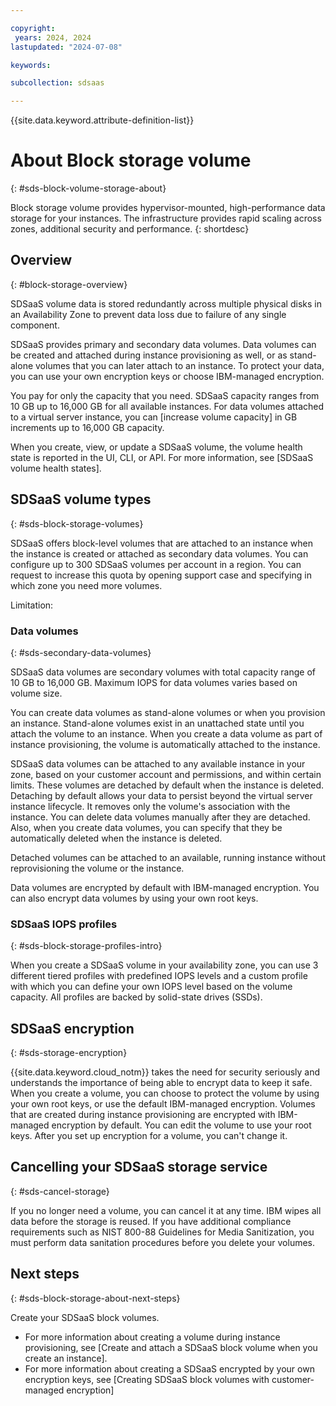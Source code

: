 ```yaml
---

copyright:
 years: 2024, 2024
lastupdated: "2024-07-08"

keywords:

subcollection: sdsaas

---
```


{{site.data.keyword.attribute-definition-list}}


# About Block storage volume
{: #sds-block-volume-storage-about}

Block storage volume provides hypervisor-mounted, high-performance data storage for your instances. The infrastructure provides rapid scaling across zones, additional security and performance.
{: shortdesc}

## Overview
{: #block-storage-overview}

SDSaaS volume data is stored redundantly across multiple physical disks in an Availability Zone to prevent data loss due to failure of any single component.

SDSaaS provides primary and secondary data volumes. Data volumes can be created and attached during instance provisioning as well, or as stand-alone volumes that you can later attach to an instance. To protect your data, you can use your own encryption keys or choose IBM-managed encryption.

You pay for only the capacity that you need. SDSaaS capacity ranges from 10 GB up to 16,000 GB for all available instances. For data volumes attached to a virtual server instance, you can [increase volume capacity] in GB increments up to 16,000 GB capacity.



When you create, view, or update a SDSaaS volume, the volume health state is reported in the UI, CLI, or API. For more information, see [SDSaaS volume health states].

## SDSaaS volume types
{: #sds-block-storage-volumes}

SDSaaS offers block-level volumes that are attached to an instance when the instance is created or attached as secondary data volumes. You can configure up to 300 SDSaaS volumes per account in a region. You can request to increase this quota by opening support case and specifying in which zone you need more volumes.

Limitation:



### Data volumes
{: #sds-secondary-data-volumes}

SDSaaS data volumes are secondary volumes with total capacity range of 10 GB to 16,000 GB. Maximum IOPS for data volumes varies based on volume size.


You can create data volumes as stand-alone volumes or when you provision an instance. Stand-alone volumes exist in an unattached state until you attach the volume to an instance. When you create a data volume as part of instance provisioning, the volume is automatically attached to the instance.

SDSaaS data volumes can be attached to any available instance in your zone, based on your customer account and permissions, and within certain limits. These volumes are detached by default when the instance is deleted. Detaching by default allows your data to persist beyond the virtual server instance lifecycle. It removes only the volume's association with the instance. You can delete data volumes manually after they are detached. Also, when you create data volumes, you can specify that they be automatically deleted when the instance is deleted.

Detached volumes can be attached to an available, running instance without reprovisioning the volume or the instance.

Data volumes are encrypted by default with IBM-managed encryption. You can also encrypt data volumes by using your own root keys.

### SDSaaS IOPS profiles
{: #sds-block-storage-profiles-intro}

When you create a SDSaaS volume in your availability zone, you can use 3 different tiered profiles with predefined IOPS levels and a custom profile with which you can define your own IOPS level based on the volume capacity. All profiles are backed by solid-state drives (SSDs).



## SDSaaS encryption
{: #sds-storage-encryption}

{{site.data.keyword.cloud_notm}} takes the need for security seriously and understands the importance of being able to encrypt data to keep it safe. When you create a volume, you can choose to protect the volume by using your own root keys, or use the default IBM-managed encryption. Volumes that are created during instance provisioning are encrypted with IBM-managed encryption by default. You can edit the volume to use your root keys. After you set up encryption for a volume, you can't change it.



## Cancelling your SDSaaS storage service
{: #sds-cancel-storage}

If you no longer need a volume, you can cancel it at any time. IBM wipes all data before the storage is reused. If you have additional compliance requirements such as NIST 800-88 Guidelines for Media Sanitization, you must perform data sanitation procedures before you delete your volumes. 

## Next steps
{: #sds-block-storage-about-next-steps}

Create your SDSaaS block volumes.

* For more information about creating a volume during instance provisioning, see [Create and attach a SDSaaS block volume when you create an instance].
* For more information about creating a SDSaaS encrypted by your own encryption keys, see [Creating SDSaaS block volumes with customer-managed encryption]
